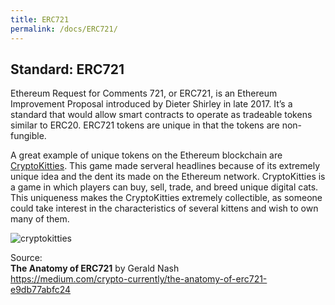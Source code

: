 ```yaml
---
title: ERC721
permalink: /docs/ERC721/
---
```


## Standard: ERC721

Ethereum Request for Comments 721, or ERC721, is an Ethereum Improvement Proposal introduced by Dieter Shirley in late 2017. It’s a standard that would allow smart contracts to operate as tradeable tokens similar to ERC20. ERC721 tokens are unique in that the tokens are non-fungible.

A great example of unique tokens on the Ethereum blockchain are [CryptoKitties](https://www.cryptokitties.co/). This game made serveral headlines because of its extremely unique idea and the dent its made on the Ethereum network. CryptoKitties is a game in which players can buy, sell, trade, and breed  unique digital cats. This uniqueness makes the CryptoKitties extremely collectible, as someone could take interest in the characteristics of several kittens and wish to own many of them.

![cryptokitties](https://cdn-images-1.medium.com/max/800/0*kp_ccS26KoORhJjK.png)

Source:  
**The Anatomy of ERC721** by Gerald Nash  
https://medium.com/crypto-currently/the-anatomy-of-erc721-e9db77abfc24